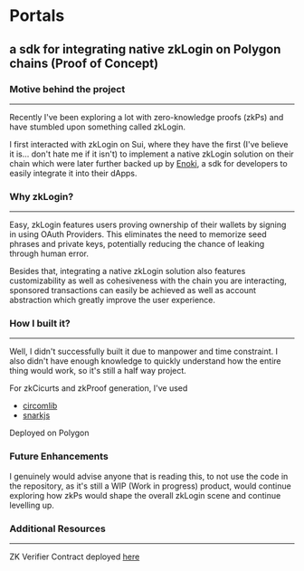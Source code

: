 # Portals

## a sdk for integrating native zkLogin on Polygon chains (Proof of Concept)


### Motive behind the project
---
Recently I've been exploring a lot with zero-knowledge proofs (zkPs) and have stumbled upon something called zkLogin.

I first interacted with zkLogin on Sui, where they have the first (I've believe it is... don't hate me if it isn't) to implement a native zkLogin solution on their chain which were later further backed up by [Enoki](https://docs.enoki.mystenlabs.com/), a sdk for developers to easily integrate it into their dApps.

### Why zkLogin?
---
Easy, zkLogin features users proving ownership of their wallets by signing in using OAuth Providers. This eliminates the need to memorize seed phrases and private keys, potentially reducing the chance of leaking through human error.

Besides that, integrating a native zkLogin solution also features customizability as well as cohesiveness with the chain you are interacting, sponsored transactions can easily be achieved as well as account abstraction which greatly improve the user experience.

### How I built it?
---
Well, I didn't successfully built it due to manpower and time constraint. I also didn't have enough knowledge to quickly understand how the entire thing would work, so it's still a half way project.

For zkCicurts and zkProof generation, I've used
- [circomlib](https://docs.circom.io/)
- [snarkjs](https://github.com/iden3/snarkjs)

Deployed on Polygon

### Future Enhancements
I genuinely would advise anyone that is reading this, to not use the code in the repository, as it's still a WIP (Work in progress) product, would continue exploring how zkPs would shape the overall zkLogin scene and continue levelling up.

### Additional Resources
---
ZK Verifier Contract deployed [here](https://amoy.polygonscan.com/address/0x2cBa16cFE146Bf688Eb75cF6C8f21B522c5a853F#code)